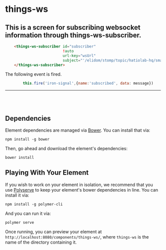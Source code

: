 # things-ws

## This is a screen for subscribing websocket information through things-ws-subscriber.

```html
    <things-ws-subscriber id="subscriber"
                          !auto
                          url-key="wsUrl"
                          subject="'/elidom/stomp/topic/hatiolab-hq/smart/'[[data.name]]">
    </things-ws-subscriber>
```

The following event is fired.

```js
        this.fire('iron-signal',{name:'subscribed', data: message})
```


*****
</br></br>

## Dependencies

Element dependencies are managed via [Bower](http://bower.io/). You can install that via:

    npm install -g bower

Then, go ahead and download the element's dependencies:

    bower install

## Playing With Your Element

If you wish to work on your element in isolation, we recommend that you use
[Polyserve](https://github.com/PolymerLabs/polyserve) to keep your element's
bower dependencies in line. You can install it via:

    npm install -g polymer-cli

And you can run it via:

    polymer serve

Once running, you can preview your element at
`http://localhost:8080/components/things-ws/`, where `things-ws` is the name of the directory containing it.
